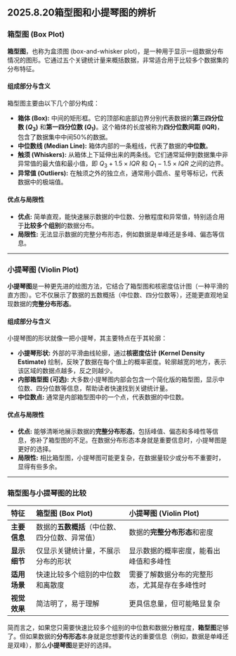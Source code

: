 ## 2025.8.20箱型图和小提琴图的辨析
### **箱型图 (Box Plot)**

**箱型图**，也称为盒须图 (box-and-whisker plot)，是一种用于显示一组数据分布情况的图形。它通过五个关键统计量来概括数据，非常适合用于比较多个数据集的分布特征。

#### **组成部分与含义**

箱型图主要由以下几个部分构成：

* **箱体 (Box):** 中间的矩形框。它的顶部和底部边界分别代表数据的**第三四分位数 ($Q_3$)** 和**第一四分位数 ($Q_1$)**。这个箱体的长度被称为**四分位数间距 (IQR)**，包含了数据集中中间50%的数据。
* **中位数线 (Median Line):** 箱体内部的一条粗线，代表了数据的**中位数**。
* **触须 (Whiskers):** 从箱体上下延伸出来的两条线。它们通常延伸到数据集中非异常值的最大值和最小值，即 $Q_3 + 1.5 \times IQR$ 和 $Q_1 - 1.5 \times IQR$ 之间的边界。
* **异常值 (Outliers):** 在触须之外的独立点，通常用小圆点、星号等标记，代表数据中的极端值。

#### **优点与局限性**

* **优点:** 简单直观，能快速展示数据的中位数、分散程度和异常值，特别适合用于**比较多个组别**的数据分布。
* **局限性:** 无法显示数据的完整分布形态，例如数据是单峰还是多峰、偏态等信息。

---

### **小提琴图 (Violin Plot)**

**小提琴图**是一种更先进的绘图方法，它结合了箱型图和核密度估计图（一种平滑的直方图）。它不仅展示了数据的五数概括（中位数、四分位数等），还能更直观地呈现数据的**完整分布形态**。

#### **组成部分与含义**

小提琴图的形状就像一把小提琴，其主要特点在于其轮廓：

* **小提琴形状:** 外部的平滑曲线轮廓，通过**核密度估计 (Kernel Density Estimate)** 绘制，反映了数据在每个值上的概率密度。轮廓越宽的地方，表示该区域的数据点越多，反之则越少。
* **内部箱型图 (可选):** 大多数小提琴图内部会包含一个简化版的箱型图，显示中位数、四分位数等信息，帮助读者快速找到关键统计量。
* **中位数点:** 通常是内部箱型图中的一个点，代表数据的中位数。

#### **优点与局限性**

* **优点:** 能够清晰地展示数据的**完整分布形态**，包括峰值、偏态和多峰性等信息，弥补了箱型图的不足。在数据分布形态本身就是重要信息时，小提琴图是更好的选择。
* **局限性:** 相比箱型图，小提琴图可能更复杂，在数据量较少或分布不重要时，显得有些多余。

---

### **箱型图与小提琴图的比较**

| 特征 | 箱型图 (Box Plot) | 小提琴图 (Violin Plot) |
| :--- | :--- | :--- |
| **主要信息** | 数据的**五数概括**（中位数、四分位数、异常值） | 数据的**完整分布形态**和密度 |
| **显示细节** | 仅显示关键统计量，不展示分布的形状 | 显示数据的概率密度，能看出峰值和多峰性 |
| **适用场景** | 快速比较多个组别的中位数和离散度 | 需要了解数据分布的完整形态，尤其是存在多峰性时 |
| **视觉效果** | 简洁明了，易于理解 | 更具信息量，但可能略显复杂 |

简而言之，如果您只需要快速比较多个组别的中位数和数据分散程度，**箱型图**足够了。但如果数据的**分布形态**本身就是您想要传达的重要信息（例如，数据是单峰还是双峰），那么**小提琴图**是更好的选择。

